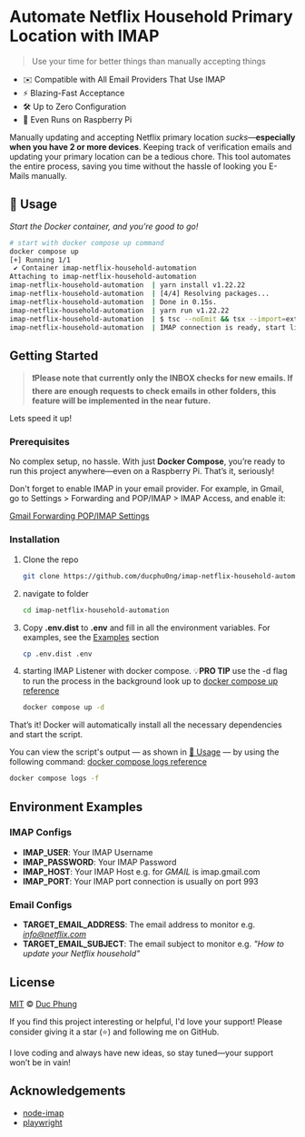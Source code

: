 # Automate Netflix Household Primary Location with IMAP

> Use your time for better things than manually accepting things

- ✉️ Compatible with All Email Providers That Use IMAP
- ⚡️️ Blazing-Fast Acceptance
- 🛠️ Up to Zero Configuration
- 🍃 Even Runs on Raspberry Pi

Manually updating and accepting Netflix primary location *sucks*—**especially when you have 2 or more devices**. Keeping track of verification emails and updating your primary location can be a tedious chore. This tool automates the entire process, saving you time without the hassle of looking you E-Mails manually.

## 🚀 Usage

*Start the Docker container, and you’re good to go!*

```sh
# start with docker compose up command
docker compose up   
[+] Running 1/1
 ✔ Container imap-netflix-household-automation
Attaching to imap-netflix-household-automation
imap-netflix-household-automation  | yarn install v1.22.22
imap-netflix-household-automation  | [4/4] Resolving packages...
imap-netflix-household-automation  | Done in 0.15s.
imap-netflix-household-automation  | yarn run v1.22.22
imap-netflix-household-automation  | $ tsc --noEmit && tsx --import=extensionless/register src/index.ts
imap-netflix-household-automation  | IMAP connection is ready, start listening Emails on INBOX
```
## Getting Started
> **❗️Please note that currently only the INBOX checks for new emails. If there are enough requests to check emails in other folders, this feature will be implemented in the near future.**

Lets speed it up!

### Prerequisites

No complex setup, no hassle. With just **Docker Compose**, you’re ready to run this project anywhere—even on a Raspberry Pi. That’s it, seriously!

Don't forget to enable IMAP in your email provider. For example, in Gmail, go to Settings > Forwarding and POP/IMAP > IMAP Access, and enable it:

[Gmail Forwarding POP/IMAP Settings](https://mail.google.com/mail/u/2/#settings/fwdandpop)

### Installation

1. Clone the repo
   ```sh
   git clone https://github.com/ducphu0ng/imap-netflix-household-automation.git
   ```
2. navigate to folder
   ```sh
   cd imap-netflix-household-automation
   ```
3. Copy **.env.dist** to **.env** and fill in all the environment variables. For examples, see the [Examples](#environment-examples) section
   ```sh
   cp .env.dist .env
   ```
4. starting IMAP Listener with docker compose. 💡**PRO TIP** use the -d flag to run the process in the background look up to [docker compose up reference](https://docs.docker.com/reference/cli/docker/compose/up/) 
   ```sh
   docker compose up -d
   ```
That’s it! Docker will automatically install all the necessary dependencies and start the script.

You can view the script's output — as shown in [🚀 Usage](#-usage) — by using the following command: [docker compose logs reference](https://docs.docker.com/reference/cli/docker/compose/logs/)
```sh
docker compose logs -f
```

## Environment Examples

### IMAP Configs
- **IMAP_USER**: Your IMAP Username
- **IMAP_PASSWORD**: Your IMAP Password
- **IMAP_HOST**: Your IMAP Host e.g. for *GMAIL* is imap.gmail.com
- **IMAP_PORT**: Your IMAP port connection is usually on port 993

### Email Configs
- **TARGET_EMAIL_ADDRESS**: The email address to monitor e.g. *info@netflix.com*
- **TARGET_EMAIL_SUBJECT**: The email subject to monitor e.g. *"How to update your Netflix household"*

## License

[MIT](https://choosealicense.com/licenses/mit/) © [Duc Phung](https://github.com/ducphu0ng)

If you find this project interesting or helpful, I'd love your support!
Please consider giving it a star (⭐) and following me on GitHub.

I love coding and always have new ideas, so stay tuned—your support won’t be in vain!

## Acknowledgements

- [node-imap](https://github.com/mscdex/node-imap)
- [playwright](https://github.com/microsoft/playwright)